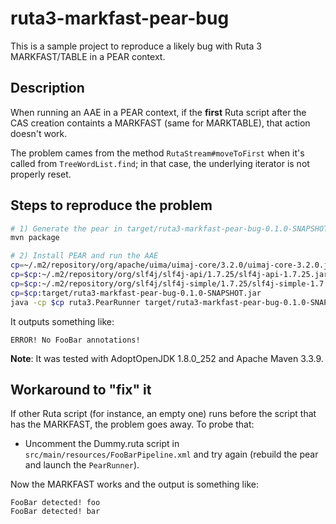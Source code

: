 
# ruta3-markfast-pear-bug

This is a sample project to reproduce a likely bug with Ruta 3 MARKFAST/TABLE in a PEAR context.

## Description

When running an AAE in a PEAR context, if the **first** Ruta script after the CAS creation containts a MARKFAST (same for MARKTABLE), that action doesn't work.

The problem cames from the method `RutaStream#moveToFirst` when it's called from `TreeWordList.find`; in that case, the underlying iterator is not properly reset.

## Steps to reproduce the problem

```sh
# 1) Generate the pear in target/ruta3-markfast-pear-bug-0.1.0-SNAPSHOT.pear
mvn package

# 2) Install PEAR and run the AAE
cp=~/.m2/repository/org/apache/uima/uimaj-core/3.2.0/uimaj-core-3.2.0.jar
cp=$cp:~/.m2/repository/org/slf4j/slf4j-api/1.7.25/slf4j-api-1.7.25.jar
cp=$cp:~/.m2/repository/org/slf4j/slf4j-simple/1.7.25/slf4j-simple-1.7.25.jar
cp=$cp:target/ruta3-markfast-pear-bug-0.1.0-SNAPSHOT.jar
java -cp $cp ruta3.PearRunner target/ruta3-markfast-pear-bug-0.1.0-SNAPSHOT.pear
```

It outputs something like:

```
ERROR! No FooBar annotations!
```

**Note**: It was tested with AdoptOpenJDK 1.8.0_252 and Apache Maven 3.3.9.


## Workaround to "fix" it

If other Ruta script (for instance, an empty one) runs before the script that has the MARKFAST, the problem goes away. To probe that:

* Uncomment the Dummy.ruta script in `src/main/resources/FooBarPipeline.xml` and try again (rebuild the pear and launch the `PearRunner`).

Now the MARKFAST works and the output is something like:

```
FooBar detected! foo
FooBar detected! bar
```
